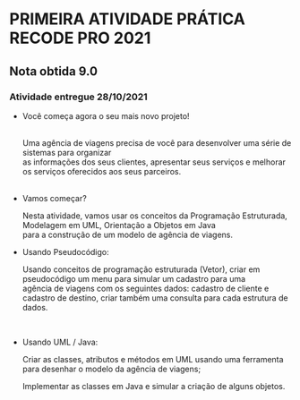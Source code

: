 # PRIMEIRA ATIVIDADE PRÁTICA RECODE PRO 2021
## Nota obtida 9.0
### Atividade entregue 28/10/2021

- Você começa agora o seu mais novo projeto! <br><br>

  Uma agência de viagens precisa de você para desenvolver uma série de sistemas para organizar <br>
  as informações dos seus clientes, apresentar seus serviços e melhorar os serviços oferecidos aos seus parceiros. <br><br> 

- Vamos começar? <br> 

  Nesta atividade, vamos usar os conceitos da Programação Estruturada, Modelagem em UML, Orientação a Objetos em Java <br>
  para a construção de um modelo de agência de viagens. <br>

- Usando Pseudocódigo: 

  Usando conceitos de programação estruturada (Vetor), criar em pseudocódigo um menu para simular um cadastro para uma <br>
  agência de viagens com os seguintes dados: cadastro de cliente e cadastro de destino, criar também uma consulta para cada estrutura de dados. 

<br> 
                
- Usando UML / Java: 

  Criar as classes, atributos e métodos em UML usando uma ferramenta para desenhar o modelo da agência de viagens; <br>

  Implementar as classes em Java e simular a criação de alguns objetos. 
  
  
